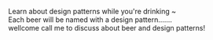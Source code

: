 Learn about design patterns while you're drinking ~  
  Each beer will be named with a design pattern.......   
  wellcome call me to discuss about beer and design patterns!
  
